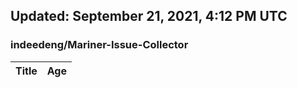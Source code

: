 ## Updated: September 21, 2021, 4:12 PM UTC


### indeedeng/Mariner-Issue-Collector
|**Title**|**Age**|
|:----|:----|